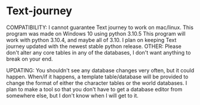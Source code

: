 # Text-journey
COMPATIBILITY:
    I cannot guarantee Text journey to work on mac/linux. This program was made on Windows 10 using python 3.10.5
    This program will work with python 3.10.4, and maybe all of 3.10. I plan on keeping Text journey updated with the newest stable python release.
OTHER:
Please don't alter any core tables in any of the databases, I don't want anything to break on your end.

UPDATING:
You shouldn't see any database changes very often, but it could happen. When/if it happens, a template table/database will be provided to change the format of either the character tables or the world databases. I plan to make a tool so that you don't have to get a database editor from somewhere else, but I don't know when I will get to it.
